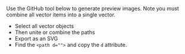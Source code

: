 Use the GitHub tool below to generate preview images. Note you must combine all vector items into a single vector.

- Select all vector objects
- Then unite or combine the paths
- Export as an SVG
- Find the `<path d="">` and copy the `d` attribute.